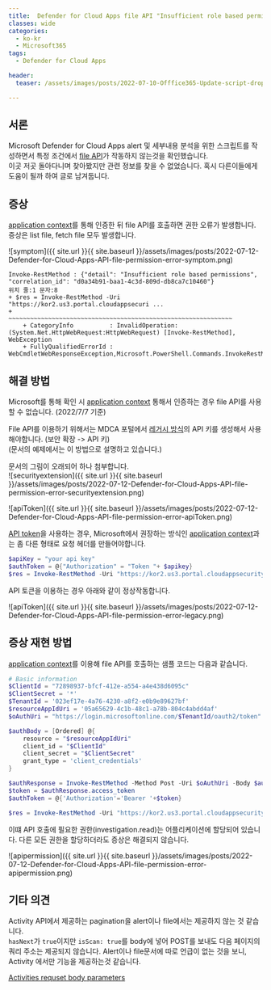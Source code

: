 ```yaml
---
title:  Defender for Cloud Apps file API "Insufficient role based permissions" issue
classes: wide
categories:
  - ko-kr 
  - Microsoft365
tags:
  - Defender for Cloud Apps

header:
  teaser: /assets/images/posts/2022-07-10-Offfice365-Update-script-drop-down-list.png

---
```


## 서론
Microsoft Defender for Cloud Apps alert 및 세부내용 분석을 위한 스크립트를 작성하면서 특정 조건에서 [file API][docs_file_api]가 작동하지 않는것을 확인했습니다.  
이곳 저곳 돌아다니며 찾아봤지만 관련 정보를 찾을 수 없었습니다. 혹시 다른이들에게 도움이 될까 하여 글로 남겨둡니다.  

## 증상
[application context][docs_application_context]를 통해 인증한 뒤 file API를 호출하면 권한 오류가 발생합니다.  
증상은 list file, fetch file 모두 발생합니다.  

![symptom]({{ site.url }}{{ site.baseurl }}/assets/images/posts/2022-07-12-Defender-for-Cloud-Apps-API-file-permission-error-symptom.png)

```
Invoke-RestMethod : {"detail": "Insufficient role based permissions", "correlation_id": "d0a34b91-baa1-4c3d-809d-db8ca7c10460"}
위치 줄:1 문자:8
+ $res = Invoke-RestMethod -Uri "https://kor2.us3.portal.cloudappsecuri ...
+        ~~~~~~~~~~~~~~~~~~~~~~~~~~~~~~~~~~~~~~~~~~~~~~~~~~~~~~~~~~~~~~
    + CategoryInfo          : InvalidOperation: (System.Net.HttpWebRequest:HttpWebRequest) [Invoke-RestMethod], WebException
    + FullyQualifiedErrorId : WebCmdletWebResponseException,Microsoft.PowerShell.Commands.InvokeRestMethodCommand
```

## 해결 방법
Microsoft를 통해 확인 시 [application context][docs_application_context] 통해서 인증하는 경우 file API를 사용할 수 없습니다. (2022/7/7 기준)  


File API를 이용하기 위해서는 MDCA 포털에서 [레거시 방식][docs_legacy_method]의 API 키를 생성해서 사용해야합니다. (보안 확장 -> API 키)  
(문서의 예제에서는 이 방법으로 설명하고 있습니다.)
  
문서의 그림이 오래되어 하나 첨부합니다.  
![securityextension]({{ site.url }}{{ site.baseurl }}/assets/images/posts/2022-07-12-Defender-for-Cloud-Apps-API-file-permission-error-securityextension.png)  
  
  
![apiToken]({{ site.url }}{{ site.baseurl }}/assets/images/posts/2022-07-12-Defender-for-Cloud-Apps-API-file-permission-error-apiToken.png)  
  
  
[API token][docs_api_token]을 사용하는 경우, Microsoft에서 권장하는 방식인 [application context][docs_application_context]과는 좀 다른 형태로 요청 헤더를 만들어야합니다.  

  
```powershell
$apiKey = "your api key"
$authToken = @{"Authorization" = "Token "+ $apikey}
$res = Invoke-RestMethod -Uri "https://kor2.us3.portal.cloudappsecurity.com/api/v1/files/" -Headers $authToken 
```

API 토큰을 이용하는 경우 아래와 같이 정상작동합니다.    

![apiToken]({{ site.url }}{{ site.baseurl }}/assets/images/posts/2022-07-12-Defender-for-Cloud-Apps-API-file-permission-error-legacy.png) 



## 증상 재현 방법
[application context][docs_application_context]를 이용해 file API를 호출하는 샘플 코드는 다음과 같습니다.

```powershell
# Basic information
$ClientId = "72898937-bfcf-412e-a554-a4e438d6095c"
$ClientSecret = '*'
$TenantId = '023ef17e-4a76-4230-a8f2-e0b9e89627bf'
$resourceAppIdUri = '05a65629-4c1b-48c1-a78b-804c4abdd4af'
$oAuthUri = "https://login.microsoftonline.com/$TenantId/oauth2/token"

$authBody = [Ordered] @{
    resource = "$resourceAppIdUri"
    client_id = "$ClientId"
    client_secret = "$ClientSecret"
    grant_type = 'client_credentials'
}

$authResponse = Invoke-RestMethod -Method Post -Uri $oAuthUri -Body $authBody -ErrorAction Stop
$token = $authResponse.access_token
$authToken = @{'Authorization'='Bearer '+$token}

$res = Invoke-RestMethod -Uri "https://kor2.us3.portal.cloudappsecurity.com/api/v1/files/" -Headers $authToken 
```
  

이떄 API 호출에 필요한 권한(investigation.read)는 어플리케이션에 할당되어 있습니다. 다른 모든 권한을 할당하더라도 증상은 해결되지 않습니다.    

![apipermission]({{ site.url }}{{ site.baseurl }}/assets/images/posts/2022-07-12-Defender-for-Cloud-Apps-API-file-permission-error-apipermission.png)

## 기타 의견
Activity API에서 제공하는 pagination을 alert이나 file에서는 제공하지 않는 것 같습니다.  
`hasNext`가 `true`이지만 `isScan: true`를 body에 넣어 POST를 보내도 다음 페이지의 쿼리 주소는 제공되지 않습니다. Alert이나 file문서에 따로 언급이 없는 것을 보니, Activity 에서만 기능을 제공하는것 같습니다.  

[Activities requset body parameters][docs_activities]

[docs_file_api]: https://docs.microsoft.com/en-us/defender-cloud-apps/api-files
[docs_application_context]: https://docs.microsoft.com/en-us/defender-cloud-apps/api-authentication-application
[docs_legacy_method]: https://docs.microsoft.com/en-us/defender-cloud-apps/api-tokens-legacy
[docs_api_token]: https://docs.microsoft.com/en-us/defender-cloud-apps/api-introduction#api-tokens
[docs_activities]: https://docs.microsoft.com/en-us/defender-cloud-apps/api-activities-investigate-script#request-body-parameters